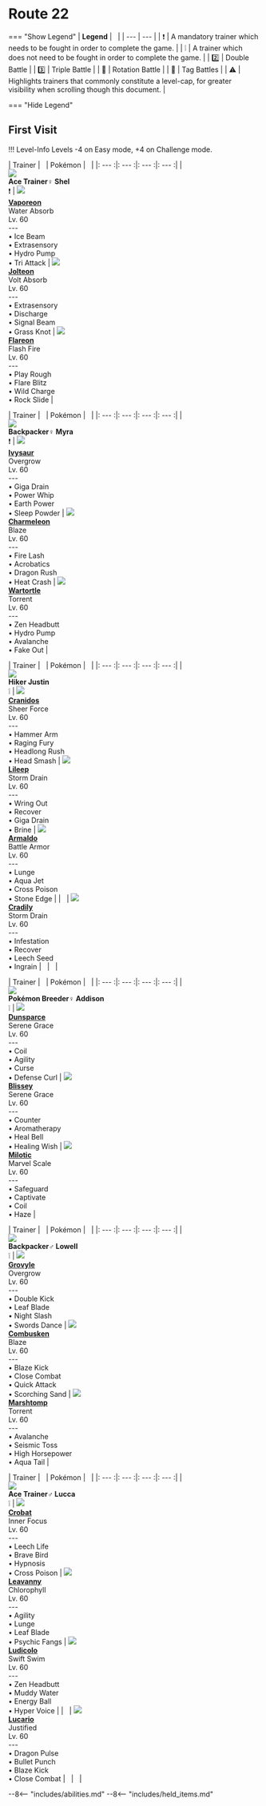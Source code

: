# Route 22

=== "Show Legend"
    | __Legend__ | &nbsp; |
    | --- | --- |
    | :exclamation: | A mandatory trainer which needs to be fought in order to complete the game. |
    | :grey_exclamation: | A trainer which does not need to be fought in order to complete the game. |
    | :two:  | Double Battle | 
    |  :three:  | Triple Battle |
    | :arrows_counterclockwise:  | Rotation Battle |
    | :handshake: | Tag Battles |
    | :warning: | Highlights trainers that commonly constitute a level-cap, for greater visibility when scrolling though this document. |

=== "Hide Legend"
&nbsp;

## First Visit

!!! Level-Info
    Levels -4 on Easy mode, +4 on Challenge mode.

| Trainer | &nbsp; | Pokémon | &nbsp; |
|: --- :|: --- :|: --- :|: --- :|
| <br>![][AceTrainer♀Shel]<br>__Ace Trainer♀ Shel__<br>:exclamation:  | ![][134] <br> __[Vaporeon]__ <br>Water Absorb<br>Lv. 60<br>---<br>• Ice Beam<br>• Extrasensory<br>• Hydro Pump<br>• Tri Attack | ![][135] <br> __[Jolteon]__ <br>Volt Absorb<br>Lv. 60<br>---<br>• Extrasensory<br>• Discharge<br>• Signal Beam<br>• Grass Knot | ![][136] <br> __[Flareon]__ <br>Flash Fire<br>Lv. 60<br>---<br>• Play Rough<br>• Flare Blitz<br>• Wild Charge<br>• Rock Slide |

| Trainer | &nbsp; | Pokémon | &nbsp; |
|: --- :|: --- :|: --- :|: --- :|
| <br>![][Backpacker♀Myra]<br>__Backpacker♀ Myra__<br>:exclamation:  | ![][2] <br> __[Ivysaur]__ <br>Overgrow<br>Lv. 60<br>---<br>• Giga Drain<br>• Power Whip<br>• Earth Power<br>• Sleep Powder | ![][5] <br> __[Charmeleon]__ <br>Blaze<br>Lv. 60<br>---<br>• Fire Lash<br>• Acrobatics<br>• Dragon Rush<br>• Heat Crash | ![][8] <br> __[Wartortle]__ <br>Torrent<br>Lv. 60<br>---<br>• Zen Headbutt<br>• Hydro Pump<br>• Avalanche<br>• Fake Out |

| Trainer | &nbsp; | Pokémon | &nbsp; |
|: --- :|: --- :|: --- :|: --- :|
| <br>![][HikerJustin]<br>__Hiker Justin__<br>:grey_exclamation:  | ![][408] <br> __[Cranidos]__ <br>Sheer Force<br>Lv. 60<br>---<br>• Hammer Arm<br>• Raging Fury<br>• Headlong Rush<br>• Head Smash | ![][345] <br> __[Lileep]__ <br>Storm Drain<br>Lv. 60<br>---<br>• Wring Out<br>• Recover<br>• Giga Drain<br>• Brine | ![][348] <br> __[Armaldo]__ <br>Battle Armor<br>Lv. 60<br>---<br>• Lunge<br>• Aqua Jet<br>• Cross Poison<br>• Stone Edge |
| &nbsp; | ![][346] <br> __[Cradily]__ <br>Storm Drain<br>Lv. 60<br>---<br>• Infestation<br>• Recover<br>• Leech Seed<br>• Ingrain | &nbsp; | &nbsp; |

| Trainer | &nbsp; | Pokémon | &nbsp; |
|: --- :|: --- :|: --- :|: --- :|
| <br>![][PokémonBreeder♀Addison]<br>__Pokémon Breeder♀ Addison__<br>:grey_exclamation:  | ![][206] <br> __[Dunsparce]__ <br>Serene Grace<br>Lv. 60<br>---<br>• Coil<br>• Agility<br>• Curse<br>• Defense Curl | ![][242] <br> __[Blissey]__ <br>Serene Grace<br>Lv. 60<br>---<br>• Counter<br>• Aromatherapy<br>• Heal Bell<br>• Healing Wish | ![][350] <br> __[Milotic]__ <br>Marvel Scale<br>Lv. 60<br>---<br>• Safeguard<br>• Captivate<br>• Coil<br>• Haze |

| Trainer | &nbsp; | Pokémon | &nbsp; |
|: --- :|: --- :|: --- :|: --- :|
| <br>![][Backpacker♂Lowell]<br>__Backpacker♂ Lowell__<br>:grey_exclamation:  | ![][253] <br> __[Grovyle]__ <br>Overgrow<br>Lv. 60<br>---<br>• Double Kick<br>• Leaf Blade<br>• Night Slash<br>• Swords Dance | ![][256] <br> __[Combusken]__ <br>Blaze<br>Lv. 60<br>---<br>• Blaze Kick<br>• Close Combat<br>• Quick Attack<br>• Scorching Sand | ![][259] <br> __[Marshtomp]__ <br>Torrent<br>Lv. 60<br>---<br>• Avalanche<br>• Seismic Toss<br>• High Horsepower<br>• Aqua Tail |

| Trainer | &nbsp; | Pokémon | &nbsp; |
|: --- :|: --- :|: --- :|: --- :|
| <br>![][AceTrainer♂Lucca]<br>__Ace Trainer♂ Lucca__<br>:grey_exclamation:  | ![][169] <br> __[Crobat]__ <br>Inner Focus<br>Lv. 60<br>---<br>• Leech Life<br>• Brave Bird<br>• Hypnosis<br>• Cross Poison | ![][542] <br> __[Leavanny]__ <br>Chlorophyll<br>Lv. 60<br>---<br>• Agility<br>• Lunge<br>• Leaf Blade<br>• Psychic Fangs | ![][272] <br> __[Ludicolo]__ <br>Swift Swim<br>Lv. 60<br>---<br>• Zen Headbutt<br>• Muddy Water<br>• Energy Ball<br>• Hyper Voice |
| &nbsp; | ![][448] <br> __[Lucario]__ <br>Justified<br>Lv. 60<br>---<br>• Dragon Pulse<br>• Bullet Punch<br>• Blaze Kick<br>• Close Combat | &nbsp; | &nbsp; |





--8<-- "includes/abilities.md"
--8<-- "includes/held_items.md"

[AceTrainer♀Shel]: ../img/Trainers/Ace_Trainer_Female.gif
[134]: ../img/animated/134.gif
[Vaporeon]: ../../pokemons/134/
[135]: ../img/animated/135.gif
[Jolteon]: ../../pokemons/135/
[136]: ../img/animated/136.gif
[Flareon]: ../../pokemons/136/
[Backpacker♀Myra]: ../img/Trainers/Backpacker_Female.gif
[2]: ../img/animated/2.gif
[Ivysaur]: ../../pokemons/002/
[5]: ../img/animated/5.gif
[Charmeleon]: ../../pokemons/005/
[8]: ../img/animated/8.gif
[Wartortle]: ../../pokemons/008/
[HikerJustin]: ../img/Trainers/Hiker.gif
[408]: ../img/animated/408.gif
[Cranidos]: ../../pokemons/408/
[345]: ../img/animated/345.gif
[Lileep]: ../../pokemons/345/
[348]: ../img/animated/348.gif
[Armaldo]: ../../pokemons/348/
[346]: ../img/animated/346.gif
[Cradily]: ../../pokemons/346/
[PokémonBreeder♀Addison]: ../img/Trainers/Pokémon_Breeder_Female.gif
[206]: ../img/animated/206.gif
[Dunsparce]: ../../pokemons/206/
[242]: ../img/animated/242.gif
[Blissey]: ../../pokemons/242/
[350]: ../img/animated/350.gif
[Milotic]: ../../pokemons/350/
[Backpacker♂Lowell]: ../img/Trainers/Backpacker_Male.gif
[253]: ../img/animated/253.gif
[Grovyle]: ../../pokemons/253/
[256]: ../img/animated/256.gif
[Combusken]: ../../pokemons/256/
[259]: ../img/animated/259.gif
[Marshtomp]: ../../pokemons/259/
[AceTrainer♂Lucca]: ../img/Trainers/Ace_Trainer_Male.gif
[169]: ../img/animated/169.gif
[Crobat]: ../../pokemons/169/
[542]: ../img/animated/542.gif
[Leavanny]: ../../pokemons/542/
[272]: ../img/animated/272.gif
[Ludicolo]: ../../pokemons/272/
[448]: ../img/animated/448.gif
[Lucario]: ../../pokemons/448/